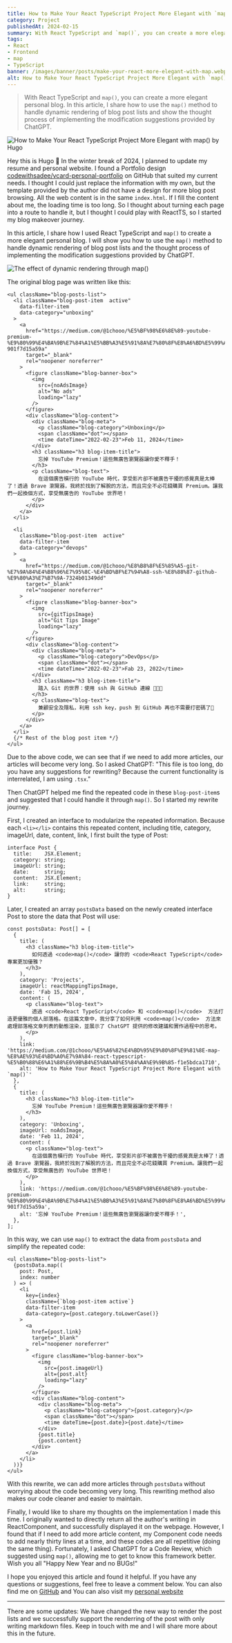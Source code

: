 ```yaml
---
title: How to Make Your React TypeScript Project More Elegant with `map()`
category: Project
publishedAt: 2024-02-15
summary: With React TypeScript and `map()`, you can create a more elegant personal blog. In this article, I share how to use the `map()` method to handle dynamic rendering of blog post lists and show the thought process of implementing the modification suggestions provided by ChatGPT.
tags: 
- React
- Frontend
- map
- TypeScript
banner: /images/banner/posts/make-your-react-more-elegant-with-map.webp
alt: How to Make Your React TypeScript Project More Elegant with `map()`
---
```


> With React TypeScript and `map()`, you can create a more elegant personal blog. In this article, I share how to use the `map()` method to handle dynamic rendering of blog post lists and show the thought process of implementing the modification suggestions provided by ChatGPT.

![How to Make Your React TypeScript Project More Elegant with `map()` by Hugo](/images/banner/posts/make-your-react-more-elegant-with-map.webp)

Hey this is Hugo 👋 In the winter break of 2024, I planned to update my resume and personal website. I found a Portfolio design [codewithsadee/vcard-personal-portfolio](https://github.com/codewithsadee/vcard-personal-portfolio) on GitHub that suited my current needs. I thought I could just replace the information with my own, but the template provided by the author did not have a design for more blog post browsing. All the web content is in the same `index.html`. If I fill the content about me, the loading time is too long. So I thought about turning each page into a route to handle it, but I thought I could play with ReactTS, so I started my blog makeover journey.

In this article, I share how I used React TypeScript and `map()` to create a more elegant personal blog. I will show you how to use the `map()` method to handle dynamic rendering of blog post lists and the thought process of implementing the modification suggestions provided by ChatGPT.


![The effect of dynamic rendering through map()](https://miro.medium.com/v2/format:webp/1*KkNkB-tsC-ktJ9d76GhKIA.png)

The original blog page was written like this:

```tsx
<ul className="blog-posts-list">
  <li className="blog-post-item  active"
    data-filter-item
    data-category="unboxing"
  >
    <a
      href="https://medium.com/@1chooo/%E5%BF%98%E6%8E%89-youtube-premium-%E9%80%99%E4%BA%9B%E7%84%A1%E5%BB%A3%E5%91%8A%E7%80%8F%E8%A6%BD%E5%99%A8%E8%AE%93%E4%BD%A0%E6%84%9B%E4%B8%8D%E9%87%8B%E6%89%8B-901f7d15a59a"
      target="_blank"
      rel="noopener noreferrer"
    >
      <figure className="blog-banner-box">
        <img
          src={noAdsImage}
          alt="No ads"
          loading="lazy"
        />
      </figure>
      <div className="blog-content">
        <div className="blog-meta">
          <p className="blog-category">Unboxing</p>
          <span className="dot"></span>
          <time dateTime="2022-02-23">Feb 11, 2024</time>
        </div>
        <h3 className="h3 blog-item-title">
          忘掉 YouTube Premium！這些無廣告瀏覽器讓你愛不釋手！
        </h3>
        <p className="blog-text">
          在這個廣告橫行的 YouTube 時代，享受影片卻不被廣告干擾的感覺真是太棒了！透過 Brave 瀏覽器，我終於找到了解脫的方法，而且完全不必花錢購買 Premium。讓我們一起換個方式，享受無廣告的 YouTube 世界吧！
        </p>
      </div>
    </a>
  </li>

  <li
    className="blog-post-item  active"
    data-filter-item
    data-category="devops"
  >
    <a
      href="https://medium.com/@1chooo/%E8%B8%8F%E5%85%A5-git-%E7%9A%84%E4%B8%96%E7%95%8C-%E4%BD%BF%E7%94%A8-ssh-%E8%88%87-github-%E9%80%A3%E7%B7%9A-7324b01349dd"
      target="_blank"
      rel="noopener noreferrer"
    >
      <figure className="blog-banner-box">
        <img
          src={gitTipsImage}
          alt="Git Tips Image"
          loading="lazy"
        />
      </figure>
      <div className="blog-content">
        <div className="blog-meta">
          <p className="blog-category">DevOps</p>
          <span className="dot"></span>
          <time dateTime="2022-02-23">Fab 23, 2022</time>
        </div>
        <h3 className="h3 blog-item-title">
          踏入 Git 的世界：使用 ssh 與 GitHub 連線 👨🏻‍💻
        </h3>
        <p className="blog-text">
          兼顧安全及隱私，利用 ssh key，push 到 GitHub 再也不需要打密碼了🔑
        </p>
      </div>
    </a>
  </li>
  {/* Rest of the blog post item */}
</ul>
```

Due to the above code, we can see that if we need to add more articles, our articles will become very long. So I asked ChatGPT: "This file is too long, do you have any suggestions for rewriting? Because the current functionality is interrelated, I am using `.tsx`."

Then ChatGPT helped me find the repeated code in these `blog-post-item`s and suggested that I could handle it through `map()`. So I started my rewrite journey.

First, I created an interface to modularize the repeated information. Because each `<li></li>` contains this repeated content, including title, category, imageUrl, date, content, link, I first built the type of Post:

```tsx
interface Post {
  title:    JSX.Element;
  category: string;
  imageUrl: string;
  date:     string;
  content:  JSX.Element;
  link:     string;
  alt:      string;
}
```

Later, I created an array `postsData` based on the newly created interface Post to store the data that Post will use:

```tsx
const postsData: Post[] = [
  {
    title: (
      <h3 className="h3 blog-item-title">
        如何透過 <code>map()</code> 讓你的 <code>React TypeScript</code> 專案更加優雅？
      </h3>
    ),
    category: 'Projects',
    imageUrl: reactMappingTipsImage,
    date: 'Fab 15, 2024',
    content: (
      <p className="blog-text">
        透過 <code>React TypeScript</code> 和 <code>map()</code>  方法打造更優雅的個人部落格。在這篇文章中，我分享了如何利用 <code>map()</code>  方法來處理部落格文章列表的動態渲染，並展示了 ChatGPT 提供的修改建議和實作過程中的思考。
      </p>
    ),
    link: 'https://medium.com/@1chooo/%E5%A6%82%E4%BD%95%E9%80%8F%E9%81%8E-map-%E8%AE%93%E4%BD%A0%E7%9A%84-react-typescript-%E5%B0%88%E6%A1%88%E6%9B%B4%E5%8A%A0%E5%84%AA%E9%9B%85-f1e5bdca1710',
    alt: 'How to Make Your React TypeScript Project More Elegant with `map()`'
  },
  {
    title: (
      <h3 className="h3 blog-item-title">
        忘掉 YouTube Premium！這些無廣告瀏覽器讓你愛不釋手！
      </h3>
    ),
    category: 'Unboxing',
    imageUrl: noAdsImage,
    date: 'Feb 11, 2024',
    content: (
      <p className="blog-text">
        在這個廣告橫行的 YouTube 時代，享受影片卻不被廣告干擾的感覺真是太棒了！透過 Brave 瀏覽器，我終於找到了解脫的方法，而且完全不必花錢購買 Premium。讓我們一起換個方式，享受無廣告的 YouTube 世界吧！
      </p>
    ),
    link: 'https://medium.com/@1chooo/%E5%BF%98%E6%8E%89-youtube-premium-%E9%80%99%E4%BA%9B%E7%84%A1%E5%BB%A3%E5%91%8A%E7%80%8F%E8%A6%BD%E5%99%A8%E8%AE%93%E4%BD%A0%E6%84%9B%E4%B8%8D%E9%87%8B%E6%89%8B-901f7d15a59a',
    alt: '忘掉 YouTube Premium！這些無廣告瀏覽器讓你愛不釋手！',
  },
];
```

In this way, we can use `map()` to extract the data from `postsData` and simplify the repeated code:

```tsx
<ul className="blog-posts-list">
  {postsData.map((
    post: Post,
    index: number
  ) => (
    <li
      key={index}
      className={`blog-post-item active`}
      data-filter-item
      data-category={post.category.toLowerCase()}
    >
      <a
        href={post.link}
        target="_blank"
        rel="noopener noreferrer"
      >
        <figure className="blog-banner-box">
          <img
            src={post.imageUrl}
            alt={post.alt}
            loading="lazy"
          />
        </figure>
        <div className="blog-content">
          <div className="blog-meta">
            <p className="blog-category">{post.category}</p>
            <span className="dot"></span>
            <time dateTime={post.date}>{post.date}</time>
          </div>
          {post.title}
          {post.content}
        </div>
      </a>
    </li>
  ))}
</ul>
```

With this rewrite, we can add more articles through `postsData` without worrying about the code becoming very long. This rewriting method also makes our code cleaner and easier to maintain.

Finally, I would like to share my thoughts on the implementation I made this time. I originally wanted to directly return all the author's writing in ReactComponent, and successfully displayed it on the webpage. However, I found that if I need to add more article content, my Component code needs to add nearly thirty lines at a time, and these codes are all repetitive (doing the same thing). Fortunately, I asked ChatGPT for a Code Review, which suggested using `map()`, allowing me to get to know this framework better. Wish you all "Happy New Year and no BUGs!"

I hope you enjoyed this article and found it helpful. If you have any questions or suggestions, feel free to leave a comment below. You can also find me on [GitHub](https://github.com/1chooo) and You can also visit my [personal website](https://1chooo.com)

---

There are some updates: We have changed the new way to render the post lists and we successfully support the renderring of the post with only writing markdown files. Keep in touch with me and I will share more about this in the future.
